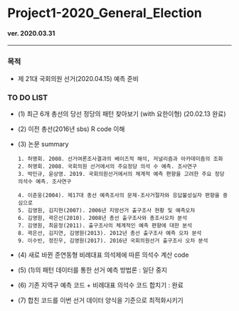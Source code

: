 # Project1-2020_General_Election

#### ver. 2020.03.31
- - -

###  목적

- 제 21대 국회의원 선거(2020.04.15) 예측 준비


###  TO DO LIST

  - (1) 최근 6개 총선의 당선 정당의 패턴 찾아보기 (with 요한이형) (20.02.13 완료)
  
  - (2) 이전 총선(2016년 sbs) R code 이해

  - (3) 논문 summary
     
        1. 허명회. 2008. 선거여론조사결과의 베이즈적 해석, 저널리즘과 아카데미즘의 조화
        2. 허명회. 2008. 국회의원 선거에서의 주요정당 의석 수 예측. 조사연구
        3. 박민규, 윤상영. 2019. 국회의원선거에서의 체계적 예측 편향을 고려한 주요 정당 의석수 예측. 조사연구

        4. 이준웅(2004). 제17대 총선 예측조사의 문제-조사거절자와 응답불성실자 편향을 중심으로
        5. 김영원, 김지현(2007). 2006년 지방선거 출구조사 현황 및 예측오차
        6. 김영원, 곽은선(2010). 2008년 총선 출구조사와 총조사오차 분석
        7. 김영원, 최윤정(2011). 출구조사의 체계적인 예측 편향에 대한 분석
        8. 곽은선, 김지연, 김영원(2013). 2012년 총선 출구조사 예측 오차 분석
        9. 이수빈, 정진우, 김영원(2017). 2016년 국회의원선거 출구조사 오차 분석
  
   - (4) 새로 바뀐 준연동형 비례대표 의석제에 따른 의석수 계산 code
   
   - (5) (1)의 패턴 데이터를 통한 선거 예측 방법론 : 일단 중지
   
   - (6) 기존 지역구 예측 코드 + 비례대표 의석수 코드 합치기 : 완료
  
   - (7) 합친 코드를 이번 선거 데이터 양식을 기준으로 최적화시키기
